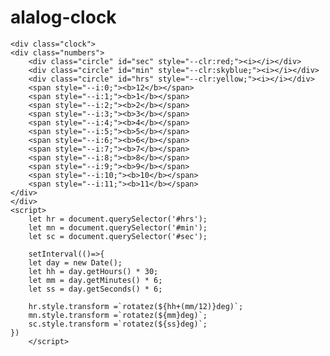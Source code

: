 # alalog-clock
<!DOCTYPE html>
<html lang="en">
<head>
    <meta charset="UTF-8">
    <meta name="viewport" content="width=device-width, initial-scale=1.0">
    <title>analog clock</title>
    <link rel="stylesheet" href="style.css">
</head>
<body>
      
    <div class="clock">
    <div class="numbers">
        <div class="circle" id="sec" style="--clr:red;"><i></i></div>
        <div class="circle" id="min" style="--clr:skyblue;"><i></i></div>
        <div class="circle" id="hrs" style="--clr:yellow;"><i></i></div>
        <span style="--i:0;"><b>12</b></span>
        <span style="--i:1;"><b>1</b></span>
        <span style="--i:2;"><b>2</b></span>
        <span style="--i:3;"><b>3</b></span>
        <span style="--i:4;"><b>4</b></span>
        <span style="--i:5;"><b>5</b></span>
        <span style="--i:6;"><b>6</b></span>
        <span style="--i:7;"><b>7</b></span>
        <span style="--i:8;"><b>8</b></span>
        <span style="--i:9;"><b>9</b></span>
        <span style="--i:10;"><b>10</b></span>
        <span style="--i:11;"><b>11</b></span>
    </div>
    </div>
    <script>
        let hr = document.querySelector('#hrs');
        let mn = document.querySelector('#min');
        let sc = document.querySelector('#sec');
        
        setInterval(()=>{
        let day = new Date();
        let hh = day.getHours() * 30;
        let mm = day.getMinutes() * 6;
        let ss = day.getSeconds() * 6; 
           
        hr.style.transform =`rotatez(${hh+(mm/12)}deg)`; 
        mn.style.transform =`rotatez(${mm}deg)`;
        sc.style.transform =`rotatez(${ss}deg)`;
    })
        </script>
</body>
</html>
